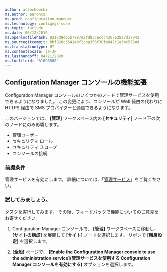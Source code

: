 ```yaml
---
author: aczechowski
ms.author: aaroncz
ms.prod: configuration-manager
ms.technology: configmgr-core
ms.topic: include
ms.date: 06/12/2019
ms.openlocfilehash: 9217d9db1b7987e2fd83ceccc4307628a7d17042
ms.sourcegitcommit: bbf820c35414bf2cba356f30fe047c1a34c5384d
ms.translationtype: HT
ms.contentlocale: ja-JP
ms.lasthandoff: 04/21/2020
ms.locfileid: "81698580"
---
```

## <a name="improvements-to-configuration-manager-console"></a><a name="bkmk_console"></a> Configuration Manager コンソールの機能拡張

<!--4223683-->

Configuration Manager コンソールのいくつかのノードで管理サービスを使用できるようになりました。 この変更により、コンソールが WMI 経由の代わりに HTTPS 経由で SMS プロバイダーと通信できるようになります。

このバージョンでは、 **[管理]** ワークスペース内の **[セキュリティ]** ノード下の次のノードにのみ影響します。

- 管理ユーザー
- セキュリティ ロール
- セキュリティ スコープ
- コンソールの接続

### <a name="prerequisite"></a>前提条件

管理サービスを有効にします。 詳細については、「[管理サービス](../../../../plan-design/hierarchy/plan-for-the-sms-provider.md#bkmk_admin-service)」をご覧ください。

### <a name="try-it-out"></a>試してみましょう。

タスクを実行してみます。 その後、[フィードバック](../../../../understand/find-help.md#product-feedback)で機能についてのご意見をお寄せください。

1. Configuration Manager コンソールで、 **[管理]** ワークスペースに移動し、 **[サイトの構成]** を展開して **[サイト]** ノードを選択します。 リボンで **[階層設定]** を選択します。

1. **[全般]** ページで、 **[Enable the Configuration Manager console to use the administration service]\(管理サービスを使用する Configuration Manager コンソールを有効にする\)** オプションを選択します。
